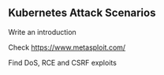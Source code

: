 ## Kubernetes Attack Scenarios

Write an introduction

Check https://www.metasploit.com/

Find DoS, RCE and CSRF exploits